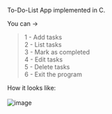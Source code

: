 To-Do-List App implemented in C.

You can ->

> 1 - Add tasks <br>
> 2 - List tasks <br>
> 3 - Mark as completed <br>
> 4 - Edit tasks <br>
> 5 - Delete tasks <br>
> 6 - Exit the program <br>

How it looks like: <br> <br>
![image](https://github.com/3Tamao3/To-Do-App/assets/95978838/794f2a3f-f2d9-4a14-b203-7f76edd32207)


